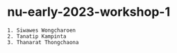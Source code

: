 # nu-early-2023-workshop-1

```text
1. Siwawes Wongcharoen
2. Tanatip Kampinta
3. Thanarat Thongchaona
```

